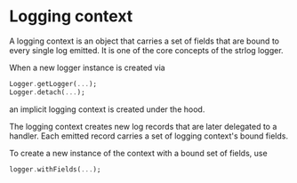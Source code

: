 # Logging context

A logging context is an object that carries a set of fields that are bound to every single log emitted. It is one of the core concepts of the strlog logger.

When a new logger instance is created via

```dart
Logger.getLogger(...);
Logger.detach(...);
```

an implicit logging context is created under the hood.

The logging context creates new log records that are later delegated to a handler. Each emitted record carries a set of logging context's bound fields.

To create a new instance of the context with a bound set of fields, use

```dart
logger.withFields(...);
```
